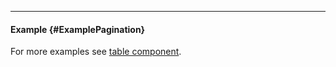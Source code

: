 ___

#### Example {#ExamplePagination}

For more examples see [table component](/documentation/table).

<example name="ExamplePagination"></example>
